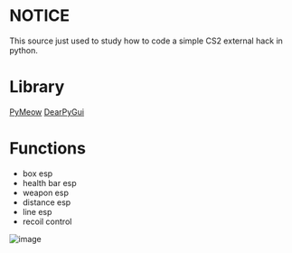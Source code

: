 # NOTICE
This source just used to study how to code a simple CS2 external hack in python.

# Library
[PyMeow](https://github.com/qb-0/PyMeow)
[DearPyGui](https://github.com/hoffstadt/DearPyGui)

# Functions
- box esp
- health bar esp
- weapon esp
- distance esp
- line esp
- recoil control

![image](https://github.com/user-attachments/assets/98f8e77b-e623-45c6-8456-7dab79287c00)

